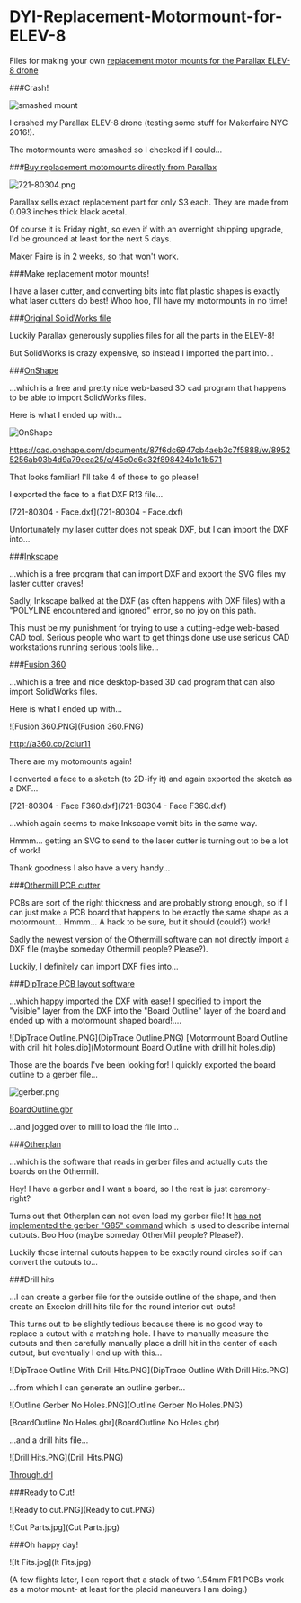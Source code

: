 # DYI-Replacement-Motormount-for-ELEV-8
Files for making your own [replacement motor mounts for the Parallax ELEV-8 drone](https://www.parallax.com/product/721-80304)

###Crash!

![smashed mount](smashed.jpg)

I crashed my Parallax ELEV-8 drone (testing some stuff for Makerfaire NYC 2016!). 

The motormounts were smashed so I checked if I could...

###[Buy replacement motomounts directly from Parallax](https://www.parallax.com/product/721-80304)

![721-80304.png](721-80304.png)

Parallax sells exact replacement part for only $3 each. They are made from 0.093 inches thick black acetal.

Of course it is Friday night, so even 
if with an overnight shipping upgrade, I'd be grounded at least for the next 5 days. 

Maker Faire is in 2 weeks, so that won't work. 

###Make replacement motor mounts!

I have a laser cutter, and converting bits into flat plastic shapes is exactly what laser cutters do best! Whoo hoo, I'll have my motormounts in no time!

###[Original SolidWorks file](721-80304.SLDPRT)

Luckily Parallax generously supplies files for all the parts in the ELEV-8!

But SolidWorks is crazy expensive, so instead I imported the part into...

###[OnShape](https://www.onshape.com/)

...which is a free and pretty nice web-based 3D cad program that happens to be able to import SolidWorks files. 

Here is what I ended up with...

![OnShape](OnShape.png)

https://cad.onshape.com/documents/87f6dc6947cb4aeb3c7f5888/w/89525256ab03b4d9a79cea25/e/45e0d6c32f898424b1c1b571

That looks familiar! I'll take 4 of those to go please!

I exported the face to a flat DXF R13 file...

[721-80304 - Face.dxf](721-80304 - Face.dxf)

Unfortunately my laser cutter does not speak DXF, but I can import the DXF into...

###[Inkscape](https://inkscape.org/en/)

...which is a free program that can import DXF and export the SVG files my laster cutter craves!

Sadly, Inkscape balked at the DXF (as often happens with DXF files) with a "POLYLINE encountered and ignored" error, so no joy on this path.


This must be my punishment for trying to use a cutting-edge web-based CAD tool. Serious people who want to get things done use
use serious CAD workstations running serious tools like...

###[Fusion 360 ](http://www.autodesk.com/products/fusion-360/overview)

...which is a free and nice desktop-based 3D cad program that can also import SolidWorks files.

Here is what I ended up with...

![Fusion 360.PNG](Fusion 360.PNG)

http://a360.co/2clur11

There are my motomounts again!

I converted a face to a sketch (to 2D-ify it) and again exported the sketch as a DXF...

[721-80304 - Face F360.dxf](721-80304 - Face F360.dxf)

...which again seems to make Inkscape vomit bits in the same way.

Hmmm... getting an SVG to send to the laser cutter is turning out to be a lot of work!

Thank goodness I also have a very handy...

###[Othermill PCB cutter](https://othermachine.co/)

PCBs are sort of the right thickness and are probably strong enough, so if I can just make a PCB board that happens to 
be exactly the same shape as a motormount... Hmmm... A hack to be sure, but it should (could?) work!

Sadly the newest version of the Othermill software can not directly import a DXF file (maybe someday Othermill people? Please?).

Luckily, I definitely can import DXF files into...

###[DipTrace PCB layout software](http://www.diptrace.com/)

...which happy imported the DXF with ease! I specified to import the "visible" layer from the DXF into the "Board Outline" layer of the 
board and ended up with a motormount shaped board!....

![DipTrace Outline.PNG](DipTrace Outline.PNG)
[Motormount Board Outline with drill hit holes.dip](Motormount Board Outline with drill hit holes.dip)

Those are the boards I've been looking for! I quickly exported the board outline to a gerber file...

![gerber.png](gerber.png)

[BoardOutline.gbr](BoardOutline.gbr)

...and jogged over to mill to load the file into...

###[Otherplan](https://othermachine.co/otherplan/)

...which is the software that reads in gerber files and actually cuts the boards on the Othermill.

Hey! I have a gerber and I want a board, so I the rest is just ceremony- right?

Turns out that Otherplan can not even load my gerber file! It [has not implemented the gerber "G85" command](https://othermachine.co/support/pcb/troubleshooting/) 
which is used to describe internal cutouts. Boo Hoo (maybe someday OtherMill people? Please?).

Luckily those internal cutouts happen to be exactly round circles so if can convert the cutouts to...

###Drill hits

...I can create a gerber file for the outside outline of the shape, and then create an Excelon drill hits file for the 
round interior cut-outs!

This turns out to be slightly tedious because there is no good way to replace a cutout with a matching hole. I have to manually measure the cutouts 
and then carefully manually place a drill hit in the center of each cutout, but eventually I end up with this... 

![DipTrace Outline With Drill Hits.PNG](DipTrace Outline With Drill Hits.PNG)

...from which I can generate an outline gerber...

![Outline Gerber No Holes.PNG](Outline Gerber No Holes.PNG)

[BoardOutline No Holes.gbr](BoardOutline No Holes.gbr)

...and a drill hits file...

![Drill Hits.PNG](Drill Hits.PNG)

[Through.drl](Through.drl)

###Ready to Cut!

![Ready to cut.PNG](Ready to cut.PNG)

![Cut Parts.jpg](Cut Parts.jpg)


###Oh happy day!

![It Fits.jpg](It Fits.jpg)

(A few flights later, I can report that a stack of two 1.54mm FR1 PCBs work as a motor mount- at least for the placid maneuvers I am doing.)
